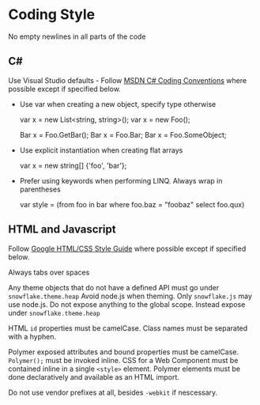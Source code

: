 Coding Style
============

No empty newlines in all parts of the code

C#
--
Use Visual Studio defaults - Follow [MSDN C# Coding Conventions](http://msdn.microsoft.com/en-us/library/ff926074.aspx) where possible except if specified below.

- Use var when creating a new object, specify type otherwise

    var x = new List<string, string>();
    var x = new Foo();
    
    Bar x = Foo.GetBar();
    Bar x = Foo.Bar;
    Bar x = Foo.SomeObject;


- Use explicit instantiation when creating flat arrays

    var x = new string[] {'foo', 'bar'};

- Prefer using keywords when performing LINQ. Always wrap in parentheses

    var style = (from foo in bar where foo.baz = "foobaz" select foo.qux)

HTML and Javascript
-------------------
Follow [Google HTML/CSS Style Guide](https://google-styleguide.googlecode.com/svn/trunk/htmlcssguide.xml) where possible except if specified below.

Always tabs over spaces

Any theme objects that do not have a defined API must go under `snowflake.theme.heap`
Avoid node.js when theming. Only `snowflake.js` may use node.js.
Do not expose anything to the global scope. Instead expose under `snowflake.theme.heap`

HTML `id` properties must be camelCase. 
Class names must be separated with a hyphen.

Polymer exposed attributes and bound properties must be camelCase. 
`Polymer();` must be invoked inline.
CSS for a Web Component must be contained inline in a single `<style>` element.
Polymer elements must be done declaratively and available as an HTML import.

Do not use vendor prefixes at all, besides `-webkit` if nescessary. 
